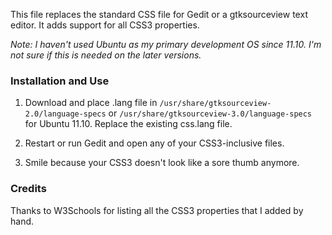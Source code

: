 This file replaces the standard CSS file for Gedit or a gtksourceview text editor. It adds support for all CSS3 properties.

_Note: I haven't used Ubuntu as my primary development OS since 11.10. I'm not sure if this is needed on the later versions._

### Installation and Use

1. Download and place .lang file in `/usr/share/gtksourceview-2.0/language-specs` or `/usr/share/gtksourceview-3.0/language-specs` for Ubuntu 11.10. Replace the existing css.lang file.

2. Restart or run Gedit and open any of your CSS3-inclusive files.

3. Smile because your CSS3 doesn't look like a sore thumb anymore.

### Credits

Thanks to W3Schools for listing all the CSS3 properties that I added by hand.
